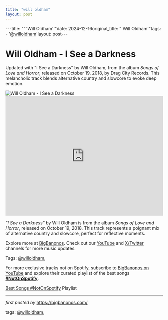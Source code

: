 ```yaml
---
title: "will oldham"
layout: post
---
```

---title: "' 'Will Oldham''"date: 2024-12-16original_title: "'Will Oldham'"tags:  - '[@willoldham](/tags/willoldham/)'layout: post---<!-- Title of the Post --><h1 >Will Oldham - I See a Darkness</h1> <!-- Introductory Text --><p >Updated with "I See a Darkness" by Will Oldham, from the album *Songs of Love and Horror*, released on October 19, 2018, by Drag City Records. This melancholic track blends alternative country and slowcore to evoke deep emotion.</p> <!-- Featured Image --><div > <img src="https://f4.bcbits.com/img/0012727734_10.jpg" alt="Will Oldham - I See a Darkness" /></div> <!-- YouTube Video Embed --><div > <iframe width="100%" height="385" src="https://www.youtube.com/embed/4iV4NwSbscg" title="Bonnie 'Prince' Billy - I See A Darkness (Official Video)" frameborder="0" allow="accelerometer; autoplay; clipboard-write; encrypted-media; gyroscope; picture-in-picture; web-share" referrerpolicy="strict-origin-when-cross-origin" allowfullscreen></iframe></div> <!-- Song Information --><div > <p><em>"I See a Darkness"</em> by Will Oldham is from the album *Songs of Love and Horror*, released on October 19, 2018. This track represents a poignant mix of alternative country and slowcore, perfect for reflective moments.</p></div> <!-- Footer Links --><div > <p>Explore more at <a href="https://bigbanonos.com/" target="_blank">BigBanonos</a>. Check out our <a href="https://www.youtube.com/[@BigBanonos](/tags/BigBanonos/)" target="_blank">YouTube</a> and <a href="https://x.com/bigbanonos" target="_blank">X/Twitter</a> channels for more music updates.</p></div> <!-- Tags --><p >Tags: [@willoldham](/tags/willoldham/),</p><!--Subscribe and Playlist Links--><div>    <p>For more exclusive tracks not on Spotify, subscribe to <a href="https://www.youtube.com/[@BigBanonos](/tags/BigBanonos/)" target="_blank">BigBanonos on YouTube</a> and explore their curated playlist of the best songs <strong>[#NotOnSpotify](/tags/NotOnSpotify/)</strong>.</p>    <p><a href="https://www.youtube.com/playlist?list=PLtuNtuTatqI0kFahUCbtbfenC_ET5O_tr" target="_blank">Best Songs [#NotOnSpotify](/tags/NotOnSpotify/) Playlist<br /></a></p></div><hr /><p><em>first posted by</em> <a href="https://bigbanonos.com/" rel="noopener" target="_new">https://bigbanonos.com/</a></p><p>tags: [@willoldham](/tags/willoldham/),</p>